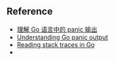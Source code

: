 ## Reference

- [理解 Go 语言中的 panic 输出](https://studygolang.com/articles/11733?fr=sidebar)
- [Understanding Go panic output](https://www.joeshaw.org/understanding-go-panic-output/)
- [Reading stack traces in Go](https://dev.to/mcaci/reading-stack-traces-in-go-3ah5)
- []()
